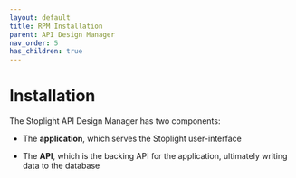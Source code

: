 ```yaml
---
layout: default
title: RPM Installation
parent: API Design Manager
nav_order: 5
has_children: true
---
```


# Installation

The Stoplight API Design Manager has two components:

- The **application**, which serves the Stoplight user-interface

- The **API**, which is the backing API for the application, ultimately writing data to the database
